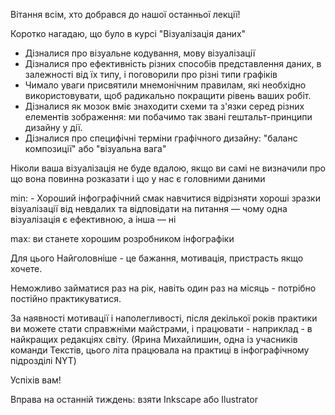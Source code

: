 

Вітання всім, хто добрався до нашої останньої лекції!

Коротко нагадаю, що було в курсі "Візуалізація даних"

- Дізналися про візуальне кодування, мову візуалізації
- Дізналися про ефективність різних способів представлення даних, в залежності від їх типу, і поговорили про різні типи графіків
- Чимало уваги присвятили мнемонічним правилам, які необхідно використовувати, щоб радикально покращити рівень ваших робіт.
- Дізналися як мозок вміє знаходити схеми та з'язки серед різних елементів зображення: ми побачимо так звані гештальт-принципи дизайну у дії.
- Дізналися про специфічні терміни графічного дизайну: "баланс композиції" або "візуальна вага"


Ніколи ваша візуалізація не буде вдалою, якщо ви самі не визначили про що вона повинна розказати і 
що у нас є головними даними 

min: - Хороший інфографічний смак навчитися відрізняти хороші зразки візуалізації від невдалих 
та відповідати на питання — чому одна візуалізація є ефективною, а інша — ні    

max: ви станете хорошим розробником інфографіки

Для цього Найголовніше - це бажання, мотивація, пристрасть якщо хочете. 



Неможливо займатися раз на рік, навіть один раз на місяць - потрібно постійно практикуватися. 

За наявності мотивації і наполегливості, після декілької років практики ви можете стати 
справжніми майстрами, і працювати - наприклад - в найкращих редакціях світу. 
(Ярина Михайлишин, одна із учасників команди Текстів, цього літа працювала на практиці в інфографічному 
підрозділі NYT)


Успіхів вам! 




Вправа на останній тиждень: взяти Inkscape або Ilustrator 
